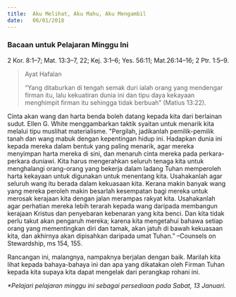 ```yaml
---
title:  Aku Melihat, Aku Mahu, Aku Mengambil
date:   06/01/2018
---
```


### Bacaan untuk Pelajaran Minggu Ini
2 Kor. 8:1–7; Mat. 13:3–7, 22; Kej. 3:1–6; Yes. 56:11;  Mat.26:14–16; 2 Ptr. 1:5–9.

> <p>Ayat Hafalan</p>
> “Yang ditaburkan di tengah semak duri ialah orang yang mendengar firman itu, lalu kekuatiran dunia ini dan tipu daya kekayaan menghimpit firman itu sehingga tidak berbuah” (Matius 13:22).

Cinta akan wang dan harta benda boleh datang kepada kita dari berlainan sudut.  Ellen G. White menggambarkan taktik syaitan untuk menarik kita melalui tipu muslihat materialisme.  "Pergilah, jadikanlah pemilik-pemilik tanah dan wang mabuk dengan kepentingan hidup ini.  Hadapkan dunia ini kepada mereka dalam bentuk yang paling menarik, agar mereka menyimpan harta mereka di sini, dan menaruh cinta mereka pada perkara-perkara duniawi.  Kita harus mengerahkan seluruh tenaga kita untuk menghalangi orang-orang yang bekerja dalam ladang Tuhan memperoleh harta kekayaan untuk digunakan untuk menentang kita.  Usahakanlah agar seluruh wang itu berada dalam kekuasaan kita.  Kerana makin banyak wang yang mereka peroleh makin besarlah kesempatan bagi mereka untuk merosak kerajaan kita dengan jalan merampas rakyat kita.  Usahakanlah agar perhatian mereka lebih terarah kepada wang daripada membangun kerajaan Kristus dan penyebaran kebenaran yang kita benci.  Dan kita tidak perlu takut akan pengaruh mereka; karena kita mengetahui bahawa setiap orang yang mementingkan diri dan tamak, akan jatuh di bawah kekuasaan kita, dan akhirnya akan dipisahkan daripada umat Tuhan.” –Counsels on Stewardship, ms 154, 155.

Rancangan ini, malangnya, nampaknya berjalan dengan baik. Marilah kita lihat kepada bahaya-bahaya ini dan apa yang dikatakan oleh Firman Tuhan kepada kita supaya kita dapat mengelak dari perangkap rohani ini.

_*Pelajari pelajaran minggu ini sebagai persediaan pada Sabat, 13 Januari._